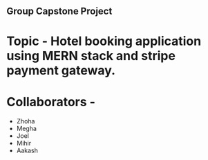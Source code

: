 ## Group Capstone Project

# Topic - Hotel booking application using MERN stack and stripe payment gateway.

# Collaborators -
- Zhoha
- Megha
- Joel
- Mihir
- Aakash
